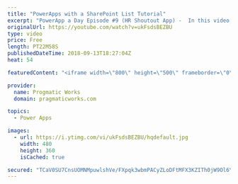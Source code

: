 ```yaml
---
title: "PowerApps with a SharePoint List Tutorial"
excerpt: "PowerApp a Day Episode #9 (HR Shoutout App) -  In this video, you'll see how to read and write data into SharePoint using PowerApps. We'll also explore some quirks with the people picker in SharePoint.    Power App and Power Platform Training : https://pragmaticworks.com/training/on-demand-training"
originalUrl: https://youtube.com/watch?v=ukFsdsBEZBU
type: video
price: Free
length: PT22M58S
publishedDateTime: 2018-09-13T18:27:04Z
heat: 54

featuredContent: "<iframe width=\"800\" height=\"500\" frameborder=\"0\" src=\"https://www.youtube.com/embed/ukFsdsBEZBU\" allow=\"accelerometer; autoplay; encrypted-media; gyroscope; picture-in-picture\" allowfullscreen></iframe>"

provider:
  name: Progmatic Works
  domain: pragmaticworks.com

topics:
  - Power Apps

images:
  - url: https://i.ytimg.com/vi/ukFsdsBEZBU/hqdefault.jpg
    width: 480
    height: 360
    isCached: true

secured: "TCaV0SU7CnsUOMNMpuwlshVe/FXpqk3wbmPACyZLoDFtMFX3KZITh0jW9Ol6Y1fidK1kQ/viHbvPRCOn3vFfAIyTRFJM+3xJasyh3h1CkhQf4G+D8VuPs7+Hb783fqjvBPelLcVxgoYgotRT/J//uGY0kleiqtGeB6t66yLo4Y+//9MtVzQqHbDLn3HYicZ7t0RowF5FyLqJJhTHRyVDqUgquJnJnJ3MTYdsmRVmo3cZ8ozE1Q4asdu2e7JvDXz8JOaO9bBJi2Qedob5XN1B3XBibyLomBkq5V/ZgMroNAROSa4MUt/eMoPSqk4uGgYgdkdyrbxCNsPhOxT6lpOQ74gih6Ih33C5wcrYgAOVv2K9p1oB3IIT7qi7B1q4GdtaHzrWy/jTynsCYZDIVtZTk9koTVNWp9rSaL5p5HyScgk=;+sAbaTTtlAwUi3WvFvzKGQ=="
---
```


